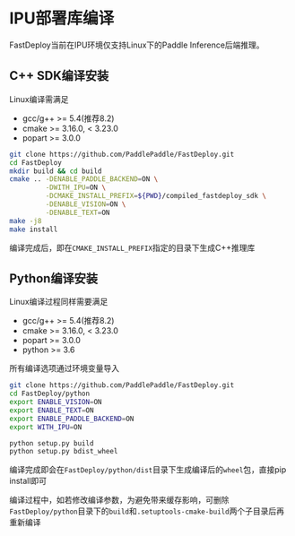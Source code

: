 
# IPU部署库编译

FastDeploy当前在IPU环境仅支持Linux下的Paddle Inference后端推理。

## C++ SDK编译安装

Linux编译需满足
- gcc/g++ >= 5.4(推荐8.2)
- cmake >= 3.16.0, < 3.23.0
- popart >= 3.0.0

```bash
git clone https://github.com/PaddlePaddle/FastDeploy.git
cd FastDeploy
mkdir build && cd build
cmake .. -DENABLE_PADDLE_BACKEND=ON \
         -DWITH_IPU=ON \
         -DCMAKE_INSTALL_PREFIX=${PWD}/compiled_fastdeploy_sdk \
         -DENABLE_VISION=ON \
         -DENABLE_TEXT=ON
make -j8
make install
```

编译完成后，即在`CMAKE_INSTALL_PREFIX`指定的目录下生成C++推理库


## Python编译安装

Linux编译过程同样需要满足
- gcc/g++ >= 5.4(推荐8.2)
- cmake >= 3.16.0, < 3.23.0
- popart >= 3.0.0
- python >= 3.6

所有编译选项通过环境变量导入

```bash
git clone https://github.com/PaddlePaddle/FastDeploy.git
cd FastDeploy/python
export ENABLE_VISION=ON
export ENABLE_TEXT=ON
export ENABLE_PADDLE_BACKEND=ON
export WITH_IPU=ON

python setup.py build
python setup.py bdist_wheel
```

编译完成即会在`FastDeploy/python/dist`目录下生成编译后的`wheel`包，直接pip install即可

编译过程中，如若修改编译参数，为避免带来缓存影响，可删除`FastDeploy/python`目录下的`build`和`.setuptools-cmake-build`两个子目录后再重新编译
